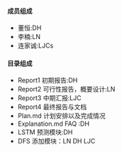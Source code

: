 #### 成员组成
- 董恒:DH
- 李楠:LN
- 连家诚:LJCs

#### 目录组成
- Report1 初期报告:DH
- Report2 可行性报告，概要设计:LN
- Report3 中期汇报:LJC
- Report4 最终报告与文档
- Plan.md 计划安排以及完成情况
- Explanation.md FAQ :DH
- LSTM 预测模块:DH
- DFS 添加模块：LN DH LJC
